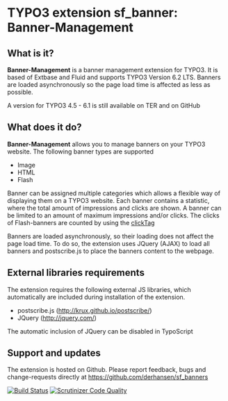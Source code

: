TYPO3 extension sf_banner: Banner-Management
===========================================

## What is it?

**Banner-Management** is a banner management extension for TYPO3. It is based of Extbase and Fluid and supports TYPO3
Version 6.2 LTS. Banners are loaded asynchronously so the page load time is affected as less as possible.

A version for TYPO3 4.5 - 6.1 is still available on TER and on GitHub

## What does it do?

**Banner-Management** allows you to manage banners on your TYPO3 website. The following banner types are supported

* Image
* HTML
* Flash

Banner can be assigned multiple categories which allows a flexible way of displaying them on a TYPO3 website.
Each banner contains a statistic, where the total amount of impressions and clicks are shown. A banner can be limited
to an amount of maximum impressions and/or clicks. The clicks of Flash-banners are counted by using the [clickTag](http://www.flashclicktag.com/)

Banners are loaded asynchronously, so their loading does not affect the page load time. To do so, the extension
uses JQuery (AJAX) to load all banners and postscribe.js to place the banners content to the webpage.

## External libraries requirements

The extension requires the following external JS libraries, which automatically are included during installation
of the extension.

* postscribe.js (http://krux.github.io/postscribe/)
* JQuery (http://jquery.com/)

The automatic inclusion of JQuery can be disabled in TypoScript

## Support and updates

The extension is hosted on Github. Please report feedback, bugs and change-requests directly at https://github.com/derhansen/sf_banners

[![Build Status](https://travis-ci.org/derhansen/sf_banners.png)](https://travis-ci.org/derhansen/sf_banners)
[![Scrutinizer Code Quality](https://scrutinizer-ci.com/g/derhansen/sf_banners/badges/quality-score.png?s=683c44ed4732bbe6364975b18e93250715f9ed47)](https://scrutinizer-ci.com/g/derhansen/sf_banners/)

